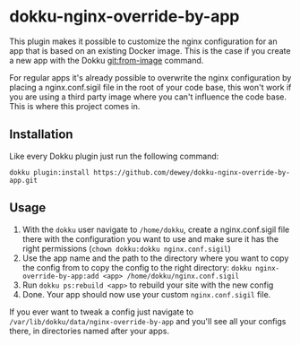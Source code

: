 # dokku-nginx-override-by-app

This plugin makes it possible to customize the nginx configuration for an app that is based on an existing
Docker image. This is the case if you create a new app with the Dokku [git:from-image](https://dokku.com/docs/deployment/methods/image/) command.

For regular apps it's already possible to overwrite the nginx configuration by placing a nginx.conf.sigil file in the root of your code base,
this won't work if you are using a third party image where you can't influence the code base. This is where this project comes in.

## Installation

Like every Dokku plugin just run the following command:

```
dokku plugin:install https://github.com/dewey/dokku-nginx-override-by-app.git
```

## Usage

1) With the `dokku` user navigate to `/home/dokku`, create a nginx.conf.sigil file there with the configuration you want to use and make sure it has the right permissions (`chown dokku:dokku nginx.conf.sigil`)
2) Use the app name and the path to the directory where you want to copy the config from to copy the config to the right directory: `dokku nginx-override-by-app:add <app> /home/dokku/nginx.conf.sigil`
3) Run `dokku ps:rebuild <app>` to rebuild your site with the new config
4) Done. Your app should now use your custom `nginx.conf.sigil` file.

If you ever want to tweak a config just navigate to `/var/lib/dokku/data/nginx-override-by-app` and you'll see all your configs there, in directories named after your apps.